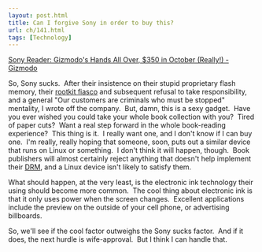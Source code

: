 ```yaml
---
layout: post.html
title: Can I forgive Sony in order to buy this?
url: ch/141.html
tags: [Technology]
---
```

[Sony Reader: Gizmodo's Hands All Over, $350 in October (Really!) - Gizmodo](http://www.gizmodo.com/gadgets/gadgets/sony-reader-gizmodos-hands-all-over-350-in-october-really-203185.php)

So, Sony sucks.  After their insistence on their stupid proprietary flash memory, their [rootkit fiasco](http://www.wired.com/news/privacy/0,1848,69601,00.html) and subsequent refusal to take responsibility, and a general "Our customers are criminals who must be stopped" mentality, I wrote off the company.  But, damn, this is a sexy gadget.  Have you ever wished you could take your whole book collection with you?  Tired of paper cuts?  Want a real step forward in the whole book-reading experience?  This thing is it.  I really want one, and I don't know if I can buy one.  I'm really, really hoping that someone, soon, puts out a similar device that runs on Linux or something.  I don't think it will happen, though.  Book publishers will almost certainly reject anything that doesn't help implement their [DRM](http://en.wikipedia.org/wiki/Digital_Rights_Management), and a Linux device isn't likely to satisfy them.

What should happen, at the very least, is the electronic ink technology their using should become more common.  The cool thing about electronic ink is that it only uses power when the screen changes.  Excellent applications include the preview on the outside of your cell phone, or advertising billboards.

So, we'll see if the cool factor outweighs the Sony sucks factor.  And if it does, the next hurdle is wife-approval.  But I think I can handle that.
